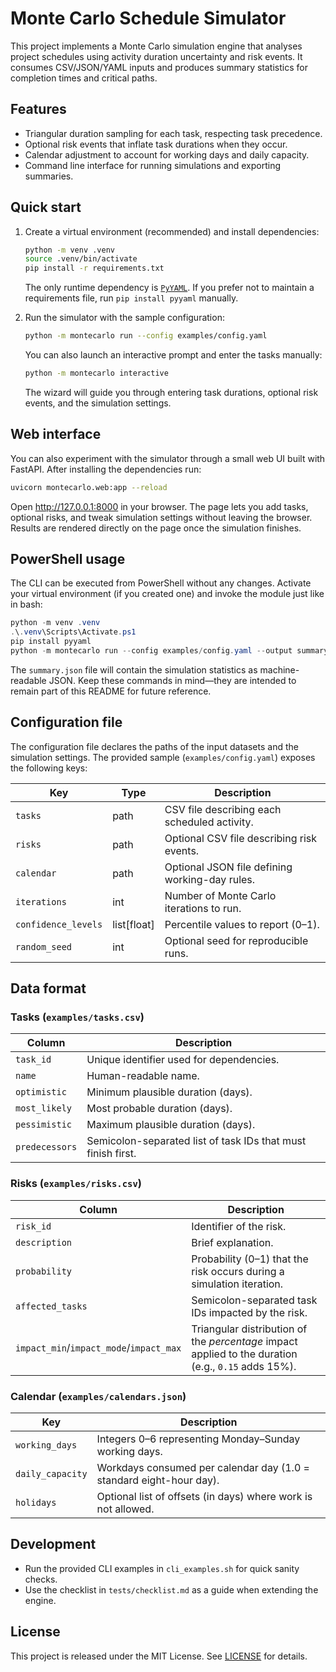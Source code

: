 # Monte Carlo Schedule Simulator

This project implements a Monte Carlo simulation engine that analyses project schedules using activity duration uncertainty and risk events. It consumes CSV/JSON/YAML inputs and produces summary statistics for completion times and critical paths.

## Features
- Triangular duration sampling for each task, respecting task precedence.
- Optional risk events that inflate task durations when they occur.
- Calendar adjustment to account for working days and daily capacity.
- Command line interface for running simulations and exporting summaries.

## Quick start
1. Create a virtual environment (recommended) and install dependencies:
   ```bash
   python -m venv .venv
   source .venv/bin/activate
   pip install -r requirements.txt
   ```
   The only runtime dependency is [`PyYAML`](https://pyyaml.org/). If you prefer not to maintain a requirements file, run `pip install pyyaml` manually.

2. Run the simulator with the sample configuration:
   ```bash
   python -m montecarlo run --config examples/config.yaml
   ```

   You can also launch an interactive prompt and enter the tasks manually:

   ```bash
   python -m montecarlo interactive
   ```
   The wizard will guide you through entering task durations, optional risk events, and the simulation settings.


## Web interface
You can also experiment with the simulator through a small web UI built with FastAPI. After installing the dependencies run:

```bash
uvicorn montecarlo.web:app --reload
```

Open <http://127.0.0.1:8000> in your browser. The page lets you add tasks, optional risks, and tweak simulation settings without leaving the browser. Results are rendered directly on the page once the simulation finishes.
## PowerShell usage
The CLI can be executed from PowerShell without any changes. Activate your virtual environment (if you created one) and invoke the module just like in bash:
```powershell
python -m venv .venv
.\.venv\Scripts\Activate.ps1
pip install pyyaml
python -m montecarlo run --config examples/config.yaml --output summary.json
```
The `summary.json` file will contain the simulation statistics as machine-readable JSON. Keep these commands in mind—they are intended to remain part of this README for future reference.

## Configuration file
The configuration file declares the paths of the input datasets and the simulation settings. The provided sample (`examples/config.yaml`) exposes the following keys:

| Key | Type | Description |
| --- | ---- | ----------- |
| `tasks` | path | CSV file describing each scheduled activity. |
| `risks` | path | Optional CSV file describing risk events. |
| `calendar` | path | Optional JSON file defining working-day rules. |
| `iterations` | int | Number of Monte Carlo iterations to run. |
| `confidence_levels` | list[float] | Percentile values to report (0–1). |
| `random_seed` | int | Optional seed for reproducible runs. |

## Data format
### Tasks (`examples/tasks.csv`)
| Column | Description |
| ------ | ----------- |
| `task_id` | Unique identifier used for dependencies. |
| `name` | Human-readable name. |
| `optimistic` | Minimum plausible duration (days). |
| `most_likely` | Most probable duration (days). |
| `pessimistic` | Maximum plausible duration (days). |
| `predecessors` | Semicolon-separated list of task IDs that must finish first. |

### Risks (`examples/risks.csv`)
| Column | Description |
| ------ | ----------- |
| `risk_id` | Identifier of the risk. |
| `description` | Brief explanation. |
| `probability` | Probability (0–1) that the risk occurs during a simulation iteration. |
| `affected_tasks` | Semicolon-separated task IDs impacted by the risk. |
| `impact_min`/`impact_mode`/`impact_max` | Triangular distribution of the *percentage* impact applied to the duration (e.g., `0.15` adds 15%). |

### Calendar (`examples/calendars.json`)
| Key | Description |
| --- | ----------- |
| `working_days` | Integers 0–6 representing Monday–Sunday working days. |
| `daily_capacity` | Workdays consumed per calendar day (1.0 = standard eight-hour day). |
| `holidays` | Optional list of offsets (in days) where work is not allowed. |

## Development
- Run the provided CLI examples in `cli_examples.sh` for quick sanity checks.
- Use the checklist in `tests/checklist.md` as a guide when extending the engine.

## License
This project is released under the MIT License. See [LICENSE](LICENSE) for details.
